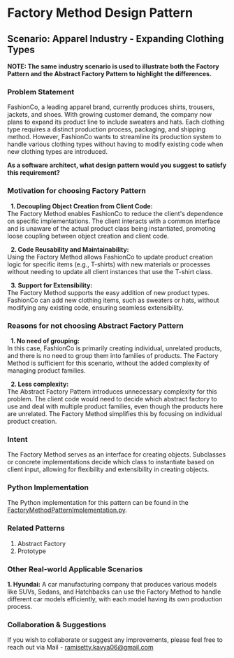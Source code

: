 # Factory Method Design Pattern

## Scenario: Apparel Industry - Expanding Clothing Types
**NOTE: The same industry scenario is used to illustrate both the Factory Pattern and the Abstract Factory Pattern to highlight the differences.**

### Problem Statement
FashionCo, a leading apparel brand, currently produces shirts, trousers, jackets, and shoes. With growing customer demand, the company now plans to expand its product line to include sweaters and hats. Each clothing type requires a distinct production process, packaging, and shipping method. However, FashionCo wants to streamline its production system to handle various clothing types without having to modify existing code when new clothing types are introduced.  <br>

**As a software architect, what design pattern would you suggest to satisfy this requirement?**

### Motivation for choosing Factory Pattern

&nbsp; **1. Decoupling Object Creation from Client Code:** <br>
The Factory Method enables FashionCo to reduce the client's dependence on specific implementations. The client interacts with a common interface and is unaware of the actual product class being instantiated, promoting loose coupling between object creation and client code. <br>

&nbsp; **2. Code Reusability and Maintainability:**  <br>
Using the Factory Method allows FashionCo to update product creation logic for specific items (e.g., T-shirts) with new materials or processes without needing to update all client instances that use the T-shirt class. <br>

&nbsp; **3. Support for Extensibility:** <br>
The Factory Method supports the easy addition of new product types. FashionCo can add new clothing items, such as sweaters or hats, without modifying any existing code, ensuring seamless extensibility.

### Reasons for not choosing Abstract Factory Pattern

&nbsp; **1. No need of grouping:** <br>
In this case, FashionCo is primarily creating individual, unrelated products, and there is no need to group them into families of products. The Factory Method is sufficient for this scenario, without the added complexity of managing product families. <br>

&nbsp; **2. Less complexity:** <br>
The Abstract Factory Pattern introduces unnecessary complexity for this problem. The client code would need to decide which abstract factory to use and deal with multiple product families, even though the products here are unrelated. The Factory Method simplifies this by focusing on individual product creation. <br>

### Intent
The Factory Method serves as an interface for creating objects. Subclasses or concrete implementations decide which class to instantiate based on client input, allowing for flexibility and extensibility in creating objects.

### Python Implementation
The Python implementation for this pattern can be found in the [FactoryMethodPatternImplementation.py](https://github.com/kavya6697/DesignPatternsNotes/blob/main/Creational%20Design%20Patterns/FactoryMethodPatternImplementation.py).

### Related Patterns
1.  Abstract Factory <br>
2.  Prototype <br>

### Other Real-world Applicable Scenarios

**1. Hyundai:** A car manufacturing company that produces various models like SUVs, Sedans, and Hatchbacks can use the Factory Method to handle different car models efficiently, with each model having its own production process.

### Collaboration & Suggestions 
If you wish to collaborate or suggest any improvements, please feel free to reach out via Mail - ramisetty.kavya06@gmail.com

